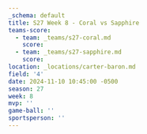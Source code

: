```yaml
---
_schema: default
title: S27 Week 8 - Coral vs Sapphire
teams-score:
  - team: _teams/s27-coral.md
    score:
  - team: _teams/s27-sapphire.md
    score:
location: _locations/carter-baron.md
field: '4'
date: 2024-11-10 10:45:00 -0500
season: 27
week: 8
mvp: ''
game-ball: ''
sportsperson: ''
---
```


